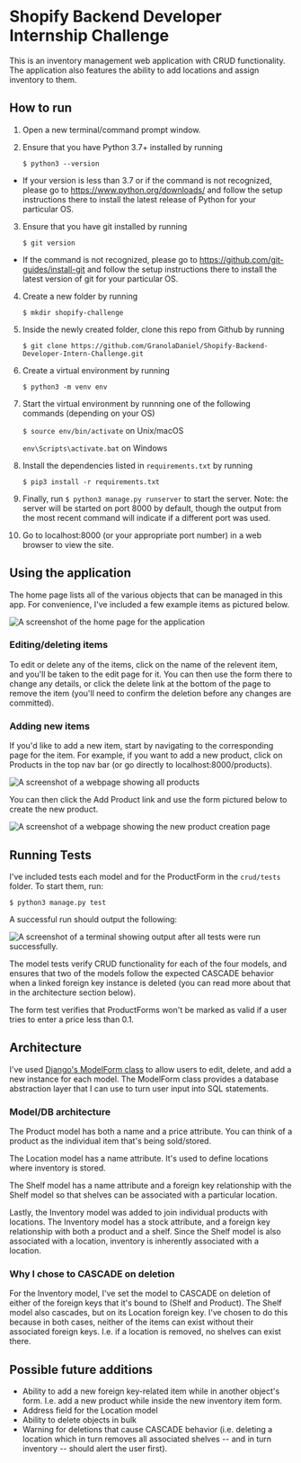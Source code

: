 # Shopify Backend Developer Internship Challenge

This is an inventory management web application with CRUD functionality. The application also features the ability to add locations and assign inventory to them.

## How to run

1. Open a new terminal/command prompt window.
2. Ensure that you have Python 3.7+ installed by running
    
    `$ python3 --version`
- If your version is less than 3.7 or if the command is not recognized, please go to https://www.python.org/downloads/ and follow the setup instructions there to install the latest release of Python for your particular OS. 

3. Ensure that you have git installed by running

    `$ git version`
- If the command is not recognized, please go to https://github.com/git-guides/install-git and follow the setup instructions there to install the latest version of git for your particular OS.

4. Create a new folder by running

    `$ mkdir shopify-challenge`

5. Inside the newly created folder, clone this repo from Github by running

    `$ git clone https://github.com/GranolaDaniel/Shopify-Backend-Developer-Intern-Challenge.git`
6. Create a virtual environment by running

    `$ python3 -m venv env`
7. Start the virtual environment by runnning one of the following commands (depending on your OS)

    `$ source env/bin/activate` on Unix/macOS

    `env\Scripts\activate.bat` on Windows
8. Install the dependencies listed in `requirements.txt` by running

    `$ pip3 install -r requirements.txt`

9. Finally, run `$ python3 manage.py runserver` to start the server. Note: the server will be started on port 8000 by default, though the output from the most recent command will indicate if a different port was used.
10. Go to localhost:8000 (or your appropriate port number) in a web browser to view the site.

## Using the application

The home page lists all of the various objects that can be managed in this app. For convenience, I've included a few example items as pictured below.

![A screenshot of the home page for the application](./img/home.png)

### Editing/deleting items

To edit or delete any of the items, click on the name of the relevent item, and you'll be taken to the edit page for it. You can then use the form there to change any details, or click the delete link at the bottom of the page to remove the item (you'll need to confirm the deletion before any changes are committed).

### Adding new items

If you'd like to add a new item, start by navigating to the corresponding page for the item. For example, if you want to add a new product, click on Products in the top nav bar (or go directly to localhost:8000/products).

![A screenshot of a webpage showing all products](./img/products.png)

You can then click the Add Product link and use the form pictured below to create the new product.

![A screenshot of a webpage showing the new product creation page](./img/new-product.png)

## Running Tests

I've included tests each model and for the ProductForm in the `crud/tests` folder. To start them, run:

`$ python3 manage.py test`

A successful run should output the following:

![A screenshot of a terminal showing output after all tests were run successfully.](./img/tests.png)

The model tests verify CRUD functionality for each of the four models, and ensures that two of the models follow the expected CASCADE behavior when a linked foreign key instance is deleted (you can read more about that in the architecture section below).

The form test verifies that ProductForms won't be marked as valid if a user tries to enter a price less than 0.1.

## Architecture

I've used [Django's ModelForm class](https://docs.djangoproject.com/en/4.0/topics/forms/modelforms/) to allow users to edit, delete, and add a new instance for each model. The ModelForm class provides a database abstraction layer that I can use to turn user input into SQL statements.

### Model/DB architecture

The Product model has both a name and a price attribute. You can think of a product as the individual item that's being sold/stored. 

The Location model has a name attribute. It's used to define locations where inventory is stored.

The Shelf model has a name attribute and a foreign key relationship with the Shelf model so that shelves can be associated with a particular location.

Lastly, the Inventory model was added to join individual products with locations. The Inventory model has a stock attribute, and a foreign key relationship with both a product and a shelf. Since the Shelf model is also associated with a location, inventory is inherently associated with a location.

### Why I chose to CASCADE on deletion

For the Inventory model, I've set the model to CASCADE on deletion of either of the foreign keys that it's bound to (Shelf and Product). The Shelf model also cascades, but on its Location foreign key. I've chosen to do this because in both cases, neither of the items can exist without their associated foreign keys. I.e. if a location is removed, no shelves can exist there.

## Possible future additions

- Ability to add a new foreign key-related item while in another object's form. I.e. add a new product while inside the new inventory item form.
- Address field for the Location model
- Ability to delete objects in bulk
- Warning for deletions that cause CASCADE behavior (i.e. deleting a location which in turn removes all associated shelves -- and in turn inventory -- should alert the user first).